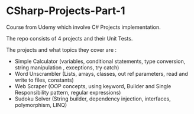 # CSharp-Projects-Part-1

Course from Udemy which involve C# Projects implementation.

The repo consists of 4 projects and their Unit Tests.

The projects and what topics they cover are : 

* Simple Calculator (variables, conditional statements, type conversion, string manipulation , exceptions, try catch)
* Word Unscrambler (Lists, arrays, classes, out ref parameters, read and write to files, constants)
* Web Scraper (OOP concepts, using keyword, Builder and Single Responsibility pattern, regular expressions)
* Sudoku Solver (String builder, dependency injection, interfaces, polymorphism, LINQ)
